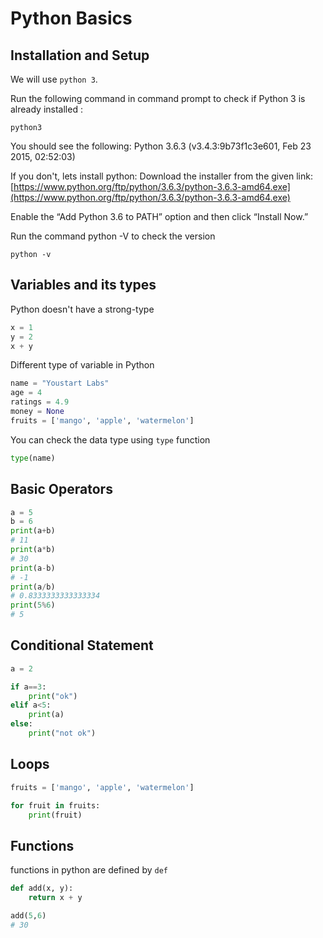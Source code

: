 # Python Basics

## Installation and Setup

We will use `python 3`. 


Run the following command in command prompt to check if Python 3 is already installed :

```shell
python3
```

You should see the following:
Python 3.6.3 (v3.4.3:9b73f1c3e601, Feb 23 2015, 02:52:03)

If you don't,  lets install python:
Download the installer from the given link:
[https://www.python.org/ftp/python/3.6.3/python-3.6.3-amd64.exe](https://www.python.org/ftp/python/3.6.3/python-3.6.3-amd64.exe)

Enable the “Add Python 3.6 to PATH” option and then click “Install Now.”

Run the command python -V to check the version

```shell
python -v
```



## Variables and its types

Python doesn't have a strong-type

```python
x = 1
y = 2
x + y
```

Different type of variable in Python

```python
name = "Youstart Labs"
age = 4
ratings = 4.9
money = None
fruits = ['mango', 'apple', 'watermelon']

```

You can check the data type using `type` function

```python
type(name)
```

## Basic Operators

```python
a = 5
b = 6
print(a+b)
# 11
print(a*b)
# 30
print(a-b)
# -1
print(a/b)
# 0.8333333333333334
print(5%6)
# 5


```

## Conditional Statement

```python
a = 2

if a==3:
    print("ok")
elif a<5:
    print(a)
else:
    print("not ok")

```

## Loops

```python
fruits = ['mango', 'apple', 'watermelon']

for fruit in fruits:
    print(fruit)
```

## Functions

functions in python are defined by `def`

```python
def add(x, y):
    return x + y

add(5,6)
# 30
```
